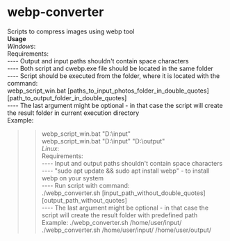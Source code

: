 # webp-converter
Scripts to compress images using webp tool <br />
**Usage** <br />
*Windows*: <br />
Requirements: <br />
---- Output and input paths shouldn't contain space characters <br />
---- Both script and cwebp.exe file should be located in the same folder <br />
---- Script should be executed from the folder, where it is located with the command: <br />
					webp_script_win.bat [paths_to_input_photos_folder_in_double_quotes] [path_to_output_folder_in_double_quotes] <br />
---- The last argument might be optional - in that case the script will create the result folder in current execution directory <br />
Example: <br />
>> webp_script_win.bat "D:\input"  <br />
>> webp_script_win.bat "D:\input" "D:\output" <br />
*Linux*: <br />
Requirements: <br />
---- Input and output paths shouldn't contain space characters <br />
---- "sudo apt update && sudo apt install webp" - to install webp on your system <br />
---- Run script with command: <br />
				./webp_converter.sh [input_path_without_double_quotes] [output_path_without_quotes] <br />
---- The last argument might be optional - in that case the script will create the result folder with predefined path <br />
Example:
>> ./webp_converter.sh /home/user/input/ <br />
>> ./webp_converter.sh /home/user/input/ /home/user/output/ <br />

